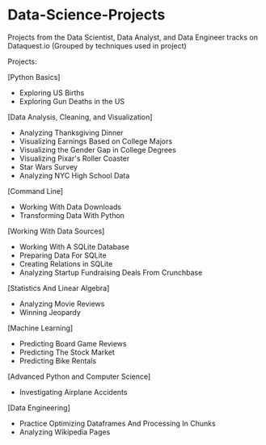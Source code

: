 # Data-Science-Projects
Projects from the Data Scientist, Data Analyst, and Data Engineer tracks on Dataquest.io
(Grouped by techniques used in project)

Projects:

[Python Basics]
  - Exploring US Births
  - Exploring Gun Deaths in the US
  
[Data Analysis, Cleaning, and Visualization]
  - Analyzing Thanksgiving Dinner
  - Visualizing Earnings Based on College Majors
  - Visualizing the Gender Gap in College Degrees
  - Visualizing Pixar's Roller Coaster
  - Star Wars Survey
  - Analyzing NYC High School Data
  
[Command Line]
  - Working With Data Downloads
  - Transforming Data With Python
  
[Working With Data Sources]
  - Working With A SQLite Database
  - Preparing Data For SQLite
  - Creating Relations in SQLite
  - Analyzing Startup Fundraising Deals From Crunchbase
  
[Statistics And Linear Algebra]
  - Analyzing Movie Reviews
  - Winning Jeopardy
  
[Machine Learning]
  - Predicting Board Game Reviews
  - Predicting The Stock Market
  - Predicting Bike Rentals
  
[Advanced Python and Computer Science]
  - Investigating Airplane Accidents
  
[Data Engineering]
  - Practice Optimizing Dataframes And Processing In Chunks
  - Analyzing Wikipedia Pages
  
  
